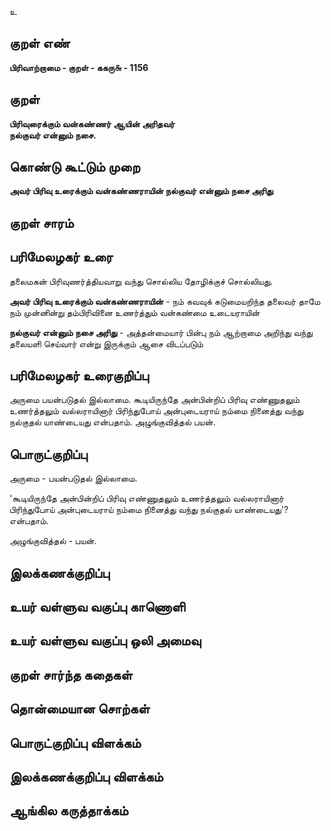 உ

## குறள் எண் 

**பிரிவாற்றாமை - குறள் - ககரு௬ - 1156**

## குறள் 

**பிரிவுரைக்கும் வன்கண்ணர் ஆயின் அரிதவர்  
நல்குவர் என்னும் நசை.** 

## கொண்டு கூட்டும் முறை

**அவர் பிரிவு உரைக்கும் வன்கண்ணராயின் நல்குவர் என்னும் நசை அரிது** 

## குறள் சாரம் 


## பரிமேலழகர் உரை

தலைமகன் பிரிவுணர்த்தியவாறு வந்து சொல்லிய தோழிக்குச் சொல்லியது. 

**அவர் பிரிவு உரைக்கும் வன்கண்ணராயின்** - நம் கவவுக் கடுமையறிந்த தலைவர் தாமே நம் முன்னின்று தம்பிரிவினை உணர்த்தும் வன்கண்மை உடையராயின் 

**நல்குவர் என்னும் நசை அரிது** - அத்தன்மையார் பின்பு நம் ஆற்றாமை அறிந்து வந்து தலையளி செய்வார் என்று இருக்கும் ஆசை விடப்படும்

## பரிமேலழகர் உரைகுறிப்பு   

அருமை பயன்படுதல் இல்லாமை. கூடியிருந்தே அன்பின்றிப் பிரிவு எண்ணுதலும் உணர்த்தலும் வல்லராயினார் பிரிந்துபோய் அன்புடையராய் நம்மை நினைத்து வந்து நல்குதல் யாண்டையது என்பதாம். அழுங்குவித்தல் பயன்.

## பொருட்குறிப்பு 

அருமை - பயன்படுதல் இல்லாமை. 

'கூடியிருந்தே அன்பின்றிப் பிரிவு எண்ணுதலும் உணர்த்தலும் வல்லராயினார் பிரிந்துபோய் அன்புடையராய் நம்மை நினைத்து வந்து நல்குதல் யாண்டையது'? என்பதாம். 

அழுங்குவித்தல் - பயன்.

## இலக்கணக்குறிப்பு  


## உயர் வள்ளுவ வகுப்பு காணொளி


## உயர் வள்ளுவ வகுப்பு ஒலி அமைவு 

 
## குறள் சார்ந்த கதைகள் 


## தொன்மையான சொற்கள்


## பொருட்குறிப்பு விளக்கம்


## இலக்கணக்குறிப்பு விளக்கம்


## ஆங்கில கருத்தாக்கம் 


